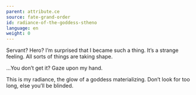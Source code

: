 ```yaml
---
parent: attribute.ce
source: fate-grand-order
id: radiance-of-the-goddess-stheno
language: en
weight: 0
---
```


Servant? Hero?
I’m surprised that I became such a thing.
It’s a strange feeling.
All sorts of things are taking shape.

…You don’t get it?
Gaze upon my hand.

This is my radiance, the glow of a goddess materializing.
Don’t look for too long, else you’ll be blinded.
